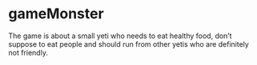 # gameMonster
The game is about a small yeti who needs to eat healthy food, don’t suppose to eat people and should run from other yetis who are definitely not friendly.
